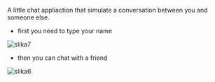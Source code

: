 A little chat appliaction that simulate a conversation between you and someone else.

- first you need to type your name 

![slika7](https://github.com/merimas01/Chat-App/assets/94557948/908a65cb-b6b8-407c-ac26-2f0888845238)

- then you can chat with a friend

![slika6](https://github.com/merimas01/Chat-App/assets/94557948/ef46fcbb-ebdf-4979-9b4e-8b244ea980a8)
